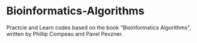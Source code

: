 # Bioinformatics-Algorithms
Practcie and Learn codes based on the book "Bioinformatics Algorithms", written by Phillip Compeau and Pavel Pevzner.
